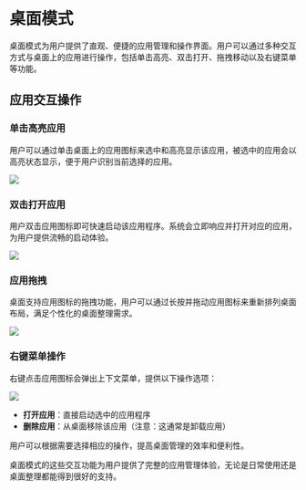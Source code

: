 # 桌面模式

桌面模式为用户提供了直观、便捷的应用管理和操作界面。用户可以通过多种交互方式与桌面上的应用进行操作，包括单击高亮、双击打开、拖拽移动以及右键菜单等功能。

## 应用交互操作

### 单击高亮应用

用户可以通过单击桌面上的应用图标来选中和高亮显示该应用，被选中的应用会以高亮状态显示，便于用户识别当前选择的应用。

![](resources/用户手册/assets/桌面模式/1.png)

### 双击打开应用

用户双击应用图标即可快速启动该应用程序。系统会立即响应并打开对应的应用，为用户提供流畅的启动体验。

![](resources/用户手册/assets/桌面模式/2.png)

### 应用拖拽

桌面支持应用图标的拖拽功能，用户可以通过长按并拖动应用图标来重新排列桌面布局，满足个性化的桌面整理需求。

![](resources/用户手册/assets/桌面模式/3.png)

### 右键菜单操作

右键点击应用图标会弹出上下文菜单，提供以下操作选项：

![](resources/用户手册/assets/桌面模式/4.png)

- **打开应用**：直接启动选中的应用程序
- **删除应用**：从桌面移除该应用（注意：这通常是卸载应用）

用户可以根据需要选择相应的操作，提高桌面管理的效率和便利性。

桌面模式的这些交互功能为用户提供了完整的应用管理体验，无论是日常使用还是桌面整理都能得到很好的支持。